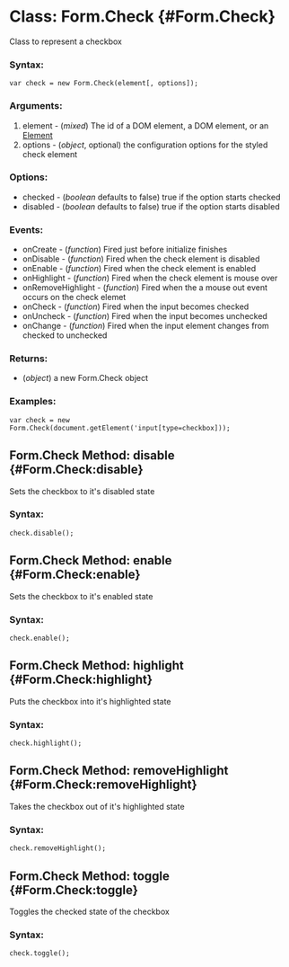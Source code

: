Class: Form.Check {#Form.Check}
=================

Class to represent a checkbox

### Syntax:

	var check = new Form.Check(element[, options]);

### Arguments:

1. element - (*mixed*) The id of a DOM element, a DOM element, or an [Element][]
1. options - (*object*, optional) the configuration options for the styled check element

### Options:

* checked							- (*boolean* defaults to false) true if the option starts checked
* disabled						- (*boolean* defaults to false) true if the option starts disabled

### Events:

* onCreate						- (*function*) Fired just before initialize finishes
* onDisable						- (*function*) Fired when the check element is disabled
* onEnable						- (*function*) Fired when the check element is enabled
* onHighlight					- (*function*) Fired when the check element is mouse over
* onRemoveHighlight		- (*function*) Fired when the a mouse out event occurs on the check elemet
* onCheck							- (*function*) Fired when the input becomes checked
* onUncheck						- (*function*) Fired when the input becomes unchecked
* onChange						- (*function*) Fired when the input element changes from checked to unchecked

### Returns:

* (*object*) a new Form.Check object

### Examples:

	var check = new Form.Check(document.getElement('input[type=checkbox]));



Form.Check Method: disable {#Form.Check:disable}
--------------------------

Sets the checkbox to it's disabled state

### Syntax:

	check.disable();



Form.Check Method: enable {#Form.Check:enable}
-------------------------

Sets the checkbox to it's enabled state

### Syntax:

	check.enable();



Form.Check Method: highlight {#Form.Check:highlight}
----------------------------

Puts the checkbox into it's highlighted state

### Syntax:

	check.highlight();



Form.Check Method: removeHighlight {#Form.Check:removeHighlight}
----------------------------------

Takes the checkbox out of it's highlighted state

### Syntax:

	check.removeHighlight();



Form.Check Method: toggle {#Form.Check:toggle}
-------------------------

Toggles the checked state of the checkbox

### Syntax:

	check.toggle();



[Element]: http://mootools.net/docs/Element/Element
[Form.Check]: #Form.Check
